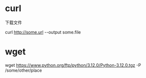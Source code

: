 

# curl 

下载文件

curl http://some.url --output some.file



# wget

wget https://www.python.org/ftp/python/3.12.0/Python-3.12.0.tgz -P /some/other/place

